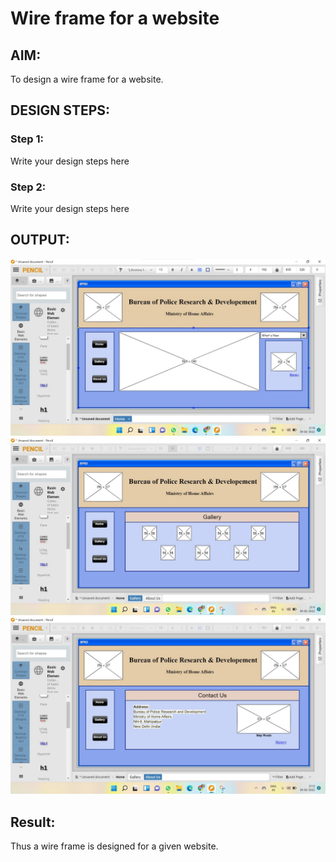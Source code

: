 # Wire frame for a website

## AIM:
To design a wire frame for a website.

## DESIGN STEPS:

### Step 1:
Write your design steps here 

### Step 2:
Write your design steps here

## OUTPUT:
![Output](./pic3.jpeg)
![Output](./pic2.jpeg)
![Output](./pic1.jpeg)


## Result:
Thus a wire frame is designed for a given website.

